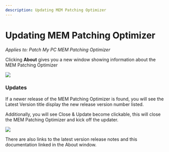 ```yaml
---
description: Updating MEM Patching Optimizer
---
```


# Updating MEM Patching Optimizer

_Applies to: Patch My PC MEM Patching Optimizer_

Clicking **About** gives you a new window showing information about the MEM Patching Optimizer

![](../_images/Run_Tests_5.png%20"")

### Updates

If a newer release of the MEM Patching Optimizer is found, you will see the Latest Version title display the new release version number listed.&#x20;

Additionally, you will see Close & Update become clickable, this will close the MEM Patching Optimizer and kick off the updater.&#x20;

![](../_images/Update_1.png%20"")

There are also links to the latest version release notes and this documentation linked in the About window.
